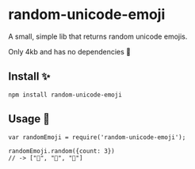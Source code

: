# random-unicode-emoji

A small, simple lib that returns random unicode emojis. 

Only 4kb and has no dependencies 👼

## Install ✨

`npm install random-unicode-emoji`

## Usage 🐙

```
var randomEmoji = require('random-unicode-emoji');

randomEmoji.random({count: 3})
// -> ["🐸", "🍇", "🚣"]

```
